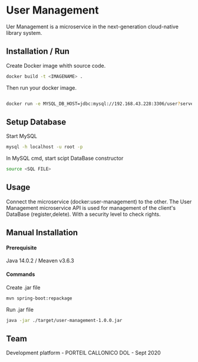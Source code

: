 # User Management

Uer Management is a microservice in the next-generation cloud-native library system.

## Installation / Run

Create Docker image whith source code.

```bash
docker build -t <IMAGENAME> .
```
Then run your docker image.

```bash

docker run -e MYSQL_DB_HOST=jdbc:mysql://192.168.43.228:3306/user?serverTimezone=UTC -e MYSQL_DB_USERNAME=root -e MYSQL_DB_PASSWORD=root -p 8080:8080 <IMAGENAME>
```

## Setup Database

Start MySQL 

```bash
mysql -h localhost -u root -p
```

In MySQL cmd, start scipt DataBase constructor

```bash
source <SQL FILE>
```

## Usage

Connect the microservice (docker:user-management) to the other.
The User Management microservice API is used for management of the client's DataBase (register,delete).
With a security level to check rights.

## Manual Installation
#### Prerequisite
Java 14.0.2 / Meaven v3.6.3

#### Commands
Create .jar file


```bash
mvn spring-boot:repackage
```

Run .jar file

```bash
java -jar ./target/user-management-1.0.0.jar
```
## Team
Development platform - PORTEIL CALLONICO DOL - Sept 2020

